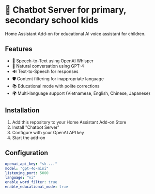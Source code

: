 # 🤖 Chatbot Server for primary, secondary school kids

Home Assistant Add-on for educational AI voice assistant for children.

## Features

- 🎤 Speech-to-Text using OpenAI Whisper
- 💬 Natural conversation using GPT-4
- 🔊 Text-to-Speech for responses
- 🛡️ Content filtering for inappropriate language
- 📚 Educational mode with polite corrections
- 🌍 Multi-language support (Vietnamese, English, Chinese, Japanese)

## Installation

1. Add this repository to your Home Assistant Add-on Store
2. Install "Chatbot Server"
3. Configure with your OpenAI API key
4. Start the add-on

## Configuration

```yaml
openai_api_key: "sk-..."
model: "gpt-4o-mini"
listening_port: 5000
language: "vi"
enable_word_filter: true
enable_educational_mode: true
